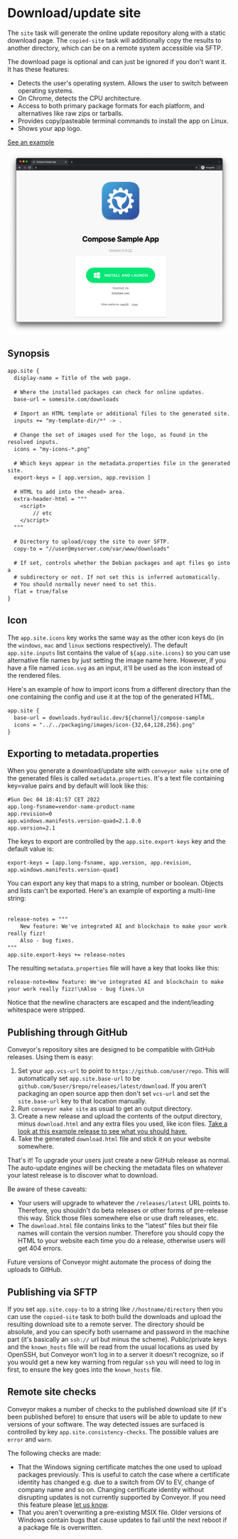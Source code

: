 # Download/update site

The `site` task will generate the online update repository along with a static download page. The `copied-site` task will additionally
copy the results to another directory, which can be on a remote system accessible via SFTP. 

The download page is optional and can just be ignored if you don't want it. It has these features:

* Detects the user's operating system. Allows the user to switch between operating systems.
* On Chrome, detects the CPU architecture.
* Access to both primary package formats for each platform, and alternatives like raw zips or tarballs.
* Provides copy/pasteable terminal commands to install the app on Linux.
* Shows your app logo.

[See an example](https://downloads.hydraulic.dev/eton-sample/download.html)

![Download page screenshot](download-page-screenshot.png)

## Synopsis

```
app.site {
  display-name = Title of the web page.

  # Where the installed packages can check for online updates.
  base-url = somesite.com/downloads

  # Import an HTML template or additional files to the generated site.
  inputs += "my-template-dir/*" -> .
  
  # Change the set of images used for the logo, as found in the resolved inputs.
  icons = "my-icons-*.png"
  
  # Which keys appear in the metadata.properties file in the generated site.
  export-keys = [ app.version, app.revision ]
  
  # HTML to add into the <head> area.
  extra-header-html = """
  	<script>
  		// etc
  	</script>
  """
  
  # Directory to upload/copy the site to over SFTP.
  copy-to = "//user@myserver.com/var/www/downloads"
  
  # If set, controls whether the Debian packages and apt files go into a 
  # subdirectory or not. If not set this is inferred automatically.
  # You should normally never need to set this. 
  flat = true/false
}
```

## Icon

The `app.site.icons` key works the same way as the other icon keys do (in the `windows`, `mac` and `linux` sections respectively). The default `app.site.inputs` list contains the value of `${app.site.icons}` so you can use alternative file names by just setting the image name here. However, if you have a file named `icon.svg` as an input, it'll be used as the icon instead of the rendered files.

Here's an example of how to import icons from a different directory than the one containing the config and use it at the top of the generated HTML.

```
app.site {
  base-url = downloads.hydraulic.dev/${channel}/compose-sample
  icons = "../../packaging/images/icon-{32,64,128,256}.png"
}
```

## Exporting to metadata.properties

When you generate a download/update site with `conveyor make site` one of the generated files is called `metadata.properties`. It's a text file containing key=value pairs and by default will look like this:

```properties
#Sun Dec 04 18:41:57 CET 2022
app.long-fsname=vendor-name-product-name
app.revision=0
app.windows.manifests.version-quad=2.1.0.0
app.version=2.1
```

The keys to export are controlled by the `app.site.export-keys` key and the default value is:

```
export-keys = [app.long-fsname, app.version, app.revision, app.windows.manifests.version-quad]
```

You can export any key that maps to a string, number or boolean. Objects and lists can't be exported. Here's an example of exporting a multi-line string:

```

release-notes = """
    New feature: We've integrated AI and blockchain to make your work really fizz!
    Also - bug fixes.
"""
app.site.export-keys += release-notes
```

The resulting `metadata.properties` file will have a key that looks like this:

```properties
release-note=New feature: We've integrated AI and blockchain to make your work really fizz!\nAlso - bug fixes.\n
```

Notice that the newline characters are escaped and the indent/leading whitespace were stripped. 

## Publishing through GitHub

Conveyor's repository sites are designed to be compatible with GitHub releases. Using them is easy:

1. Set your `app.vcs-url` to point to `https://github.com/user/repo`. This will automatically set `app.site.base-url` to be `github.com/$user/$repo/releases/latest/download`. If you aren't packaging an open source app then don't set `vcs-url` and set the `site.base-url` key to that location manually. 
2. Run `conveyor make site` as usual to get an output directory.
3. Create a new release and upload the contents of the output directory, minus `download.html` and any extra files you used, like icon files. [Take a look at this example release to see what you should have.](https://github.com/hydraulic-software/eton-desktop/)
4. Take the generated `download.html` file and stick it on your website somewhere.

That's it! To upgrade your users just create a new GitHub release as normal. The auto-update engines will be checking the metadata files on whatever your latest release is to discover what to download.

Be aware of these caveats:

* Your users will upgrade to whatever the `/releases/latest` URL points to. Therefore, you shouldn't do beta releases or other forms of pre-release this way. Stick those files somewhere else or use draft releases, etc.
* The `download.html` file contains links to the "latest" files but their file names will contain the version number. Therefore you should copy the HTML to your website each time you do a release, otherwise users will get 404 errors.

Future versions of Conveyor might automate the process of doing the uploads to GitHub.

## Publishing via SFTP

If you set `app.site.copy-to` to a string like `//hostname/directory` then you can use the `copied-site` task to both build the downloads
and upload the resulting download site to a remote server. The directory should be absolute, and you can specify both username and password
in the machine part (it's basically an `ssh://` url but minus the scheme). Public/private keys and the `known_hosts` file will be read from
the usual locations as used by OpenSSH, but Conveyor won't log in to a server it doesn't recognize, so if you would get a new key warning
from regular `ssh` you will need to log in first, to ensure the key goes into the `known_hosts` file.

## Remote site checks

Conveyor makes a number of checks to the published download site (if it's been published before) to ensure that users will be able to update
to new versions of your software. The way detected issues are surfaced is controlled by key `app.site.consistency-checks`. The possible 
values are `error` and `warn`.

The following checks are made:

* That the Windows signing certificate matches the one used to upload packages previously. This is useful to catch the case where a certificate identity has changed e.g. due to a switch from OV to EV, change of company name and so on. Changing certificate identity without disrupting updates is not currently supported by Conveyor. If you need this feature please [let us know](mailto:contact@hydraulic.software).  
* That you aren't overwriting a pre-existing MSIX file. Older versions of Windows contain bugs that cause updates to fail until the next reboot if a package file is overwritten.
